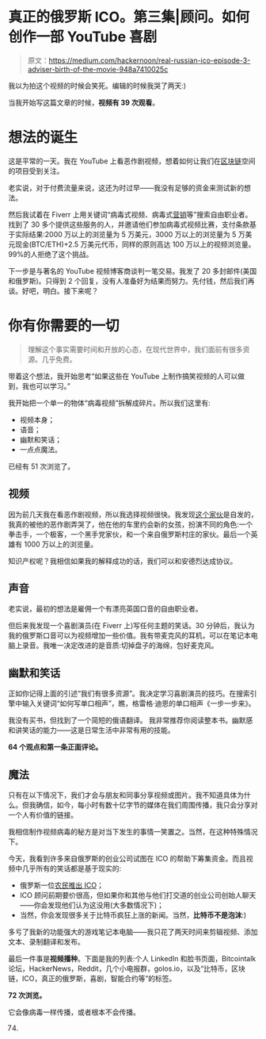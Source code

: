 # 真正的俄罗斯 ICO。第三集|顾问。如何创作一部 YouTube 喜剧

> 原文：<https://medium.com/hackernoon/real-russian-ico-episode-3-adviser-birth-of-the-movie-948a7410025c>

我以为拍这个视频的时候会笑死。编辑的时候我哭了两天:)

当我开始写这篇文章的时候，**视频有 39 次观看**。

# 想法的诞生

这是平常的一天。我在 YouTube 上看恶作剧视频，想着如何让我们在[区块链](https://hackernoon.com/tagged/blockchain)空间的项目受到关注。

老实说，对于付费流量来说，这还为时过早——我没有足够的资金来测试新的想法。

然后我试着在 Fiverr 上用关键词“病毒式视频、病毒式[营销](https://hackernoon.com/tagged/marketing)等”搜索自由职业者。找到了 30 多个提供这些服务的人，并邀请他们参加病毒式视频比赛，支付条款基于实际结果:2000 万以上的浏览量为 5 万美元，3000 万以上的浏览量为 5 万美元现金(BTC/ETH)+2.5 万美元代币，同样的原则高达 100 万以上的视频浏览量。99%的人拒绝了这个挑战。

下一步是与著名的 YouTube 视频博客商谈判一笔交易。我发了 20 多封邮件(美国和俄罗斯)。只得到 2 个回复，没有人准备好为结果而努力。先付钱，然后我们再谈。好吧，明白。接下来呢？

# 你有你需要的一切

> 理解这个事实需要时间和开放的心态，在现代世界中，我们面前有很多资源。几乎免费。

带着这个想法，我开始思考“如果这些在 YouTube 上制作搞笑视频的人可以做到，我也可以学习。”

我开始把一个单一的物体“病毒视频”拆解成碎片。所以我们这里有:

*   视频本身；
*   语音；
*   幽默和笑话；
*   一点点魔法。

已经有 51 次浏览了。

## 视频

因为前几天我在看恶作剧视频，所以我选择视频很快。我发现[这个家伙](https://www.youtube.com/channel/UCLQTgW5IpinVwpkr3BA9GxQ/videos)是自发的，我真的被他的恶作剧弄哭了，他在他的车里约会新的女孩，扮演不同的角色:一个拳击手，一个极客，一个黑手党家伙，和一个来自俄罗斯村庄的家伙。最后一个英雄有 1000 万以上的浏览量。

知识产权呢？我相信如果我的解释成功的话，我们可以和安德烈达成协议。

## 声音

老实说，最初的想法是雇佣一个有漂亮英国口音的自由职业者。

但后来我发现一个喜剧演员(在 Fiverr 上)写任何主题的笑话。30 分钟后，我认为我的俄罗斯口音可以为视频增加一些价值。我有带麦克风的耳机，可以在笔记本电脑上录音。我唯一决定改进的是音质:切掉盘子的海绵，包好麦克风。

## 幽默和笑话

正如你记得上面的引述“我们有很多资源”。我决定学习喜剧演员的技巧。在搜索引擎中输入关键词“如何写单口相声”，瞧，格雷格·迪恩的单口相声《一步一步来》。

我没有买书，但找到了一个简短的俄语翻译。
我非常推荐你阅读整本书。幽默感和讲笑话的能力——这是日常生活中非常有用的技能。

**64 个观点和第一条正面评论。**

## 魔法

只有在以下情况下，我们才会与朋友和同事分享视频或图片。我不知道具体为什么。但我确信，如今，每小时有数十亿字节的媒体在我们周围传播，我只会分享对一个人有价值的链接。

我相信制作视频病毒的秘方是对当下发生的事情一笑置之。当然，在这种特殊情况下。

今天，我看到许多来自俄罗斯的创业公司试图在 ICO 的帮助下筹集资金。而且视频中几乎所有的笑话都是基于现实的:

*   俄罗斯一位[农民推出 ICO](https://cointelegraph.com/news/blockchain-is-like-badass-tractor-how-russian-farmer-launched-ico)；
*   ICO 顾问前期要价很高，但如果你和其他与他们打交道的创业公司创始人聊天——你会发现他们认为这没用(大多数情况下)；
*   当然，你会发现很多关于比特币疯狂上涨的新闻。当然，**比特币不是泡沫**:)

多亏了我新的功能强大的游戏笔记本电脑——我只花了两天时间来剪辑视频、添加文本、录制翻译和发布。

最后一件事是**视频播种**。下面是我的列表:个人 LinkedIn 和脸书页面，Bitcointalk 论坛，HackerNews，Reddit，几个小电报群，golos.io，以及“比特币，区块链，ICO，真正的俄罗斯，喜剧，智能合约等”的标签。

**72 次浏览。**

它会像病毒一样传播，或者根本不会传播。

74.
